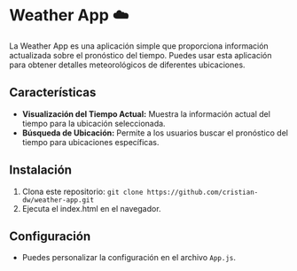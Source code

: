 # Weather App ☁️ 

La Weather App es una aplicación simple que proporciona información actualizada sobre el pronóstico del tiempo. Puedes usar esta aplicación para obtener detalles meteorológicos de diferentes ubicaciones.

## Características

- **Visualización del Tiempo Actual:** Muestra la información actual del tiempo para la ubicación seleccionada.
- **Búsqueda de Ubicación:** Permite a los usuarios buscar el pronóstico del tiempo para ubicaciones específicas.

## Instalación

1. Clona este repositorio: `git clone https://github.com/cristian-dw/weather-app.git`
2. Ejecuta el index.html en el navegador.


## Configuración

- Puedes personalizar la configuración en el archivo `App.js`.

